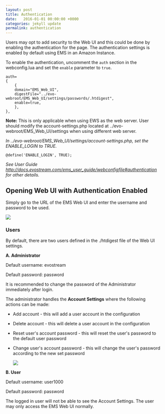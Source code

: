 ```yaml
---
layout: post
title: Authentication
date:   2016-01-01 00:00:00 +0000
categories: jekyll update
permalink: authentication
---
```


Users may opt to add security to the Web UI and this could be done by enabling the authentication for the page. The authentication settings is enabled by default using EMS in an Amazon Instance.

To enable the authentication, uncomment the `auth` section in the webconfig.lua and set the `enable` parameter to `true`.

``` 
auth=
{
	{
	domain="EMS_Web_UI", 
    digestFile="../evo-webroot/EMS_Web_UI/settings/passwords/.htdigest",
    enable=true,
	},
},
```

**Note:** This is only applicable when using EWS as the web server. User should modify the account-settings.php located at ../evo-webroot/EMS_Web_UI/settings when using different web server.

*In ../evo-webroot/EMS_Web_UI/settings/account-settings.php, set the ENABLE_LOGIN to TRUE.*

``` 
@define('ENABLE_LOGIN', TRUE);
```

*See User Guide http://docs.evostream.com/ems_user_guide/webconfigfile#authentication for other details.*





## Opening Web UI with Authentication Enabled

Simply go to the URL of the EMS Web UI and enter the username and password to be used.

![]({{site.url}}{{site.baseurl}}/assets/WebUI_auth.JPG)



### Users

By default, there are two users defined in the ./htdigest file of the Web UI settings.

**A. Administrator**

Default username: evostream

Default password: password

It is recommended to change the password of the Administrator immediately after login. 

The administrator handles the **Account Settings** where the following actions can be made:

- Add account - this will add a user account in the configuration
  
- Delete account - this will delete a user account in the configuration
  
- Reset user's account password - this will reset the user's password to the default user password
  
- Change user's account password - this will change the user's password according to the new set password
  
  ![]({{site.url}}{{site.baseurl}}/assets/account_settings.JPG)

**B. User**

Default username: user1000

Default password: password

The logged in user will not be able to see the Account Settings. The user may only access the EMS Web UI normally.